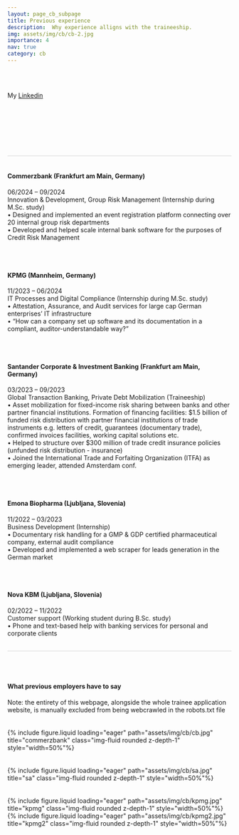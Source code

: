 ```yaml
---
layout: page_cb_subpage
title: Previous experience
description:  Why experience alligns with the traineeship.
img: assets/img/cb/cb-2.jpg
importance: 4
nav: true
category: cb
---
```



<br>
<br>

My [Linkedin](https://linkedin.com/in/gregormihelac/) 

<br>
<br>

<br><br>

<br>
<div style="height: 1px; width: min(800px, 100%); padding: 0 5px; box-sizing: border-box; background-color: lightgray;"></div>
<br>

#### Commerzbank (Frankfurt am Main, Germany) <br>
06/2024 – 09/2024 <br>
Innovation & Development, Group Risk Management (Internship during M.Sc. study) <br>
•	Designed and implemented an event registration platform connecting over 20 internal group risk departments <br>
•	Developed and helped scale internal bank software for the purposes of Credit Risk Management<br>

<br><br>

#### KPMG (Mannheim, Germany)<br>
11/2023 – 06/2024 <br>
IT Processes and Digital Compliance (Internship during M.Sc. study)<br>
•	Attestation, Assurance, and Audit services for large cap German enterprises’ IT infrastructure<br>
•	“How can a company set up software and its documentation in a compliant, auditor-understandable way?”<br>

<br><br>

#### Santander Corporate & Investment Banking (Frankfurt am Main, Germany)<br>
03/2023 – 09/2023<br>
Global Transaction Banking, Private Debt Mobilization (Traineeship)<br>
•	Asset mobilization for fixed-income risk sharing between banks and other partner financial institutions. Formation of financing facilities: $1.5 billion of funded risk distribution with partner financial institutions of trade instruments e.g. letters of credit, guarantees (documentary trade), confirmed invoices facilities, working capital solutions etc.<br>
•	Helped to structure over $300 million of trade credit insurance policies (unfunded risk distribution - insurance)<br>
•	Joined the International Trade and Forfaiting Organization (ITFA) as emerging leader, attended Amsterdam conf.<br>

<br><br>

#### Emona Biopharma (Ljubljana, Slovenia)<br>
11/2022 – 03/2023<br>
Business Development (Internship)<br>
•	Documentary risk handling for a GMP & GDP certified pharmaceutical company, external audit compliance<br>
•	Developed and implemented a web scraper for leads generation in the German market<br>

<br><br>

#### Nova KBM (Ljubljana, Slovenia)<br>
02/2022 – 11/2022<br>
Customer support (Working student during B.Sc. study)<br>
•	Phone and text-based help with banking services for personal and corporate clients<br>

<br>
<div style="height: 1px; width: min(800px, 100%); padding: 0 5px; box-sizing: border-box; background-color: lightgray;"></div>
<br>

<br>
<br>

#### What previous employers have to say

<div class="caption">
    Note: the entirety of this webpage, alongside the whole trainee application website, is manually excluded from being webcrawled in the robots.txt file
</div>

<br>
<br>


<div class="row">
    <div class="col-sm mt-3 mt-md-0">
        {% include figure.liquid loading="eager" path="assets/img/cb/cb.jpg" title="commerzbank" class="img-fluid rounded z-depth-1" style="width=50%"%}
    </div>
</div>

<br>
<br>


<div class="row">
    <div class="col-sm mt-3 mt-md-0">
        {% include figure.liquid loading="eager" path="assets/img/cb/sa.jpg" title="sa" class="img-fluid rounded z-depth-1" style="width=50%"%}
    </div>
</div>

<br>
<br>


<div class="row">
    <div class="col-sm mt-3 mt-md-0">
        {% include figure.liquid loading="eager" path="assets/img/cb/kpmg.jpg" title="kpmg" class="img-fluid rounded z-depth-1" style="width=50%"%}
    </div>
</div>
<div class="row">
    <div class="col-sm mt-3 mt-md-0">
        {% include figure.liquid loading="eager" path="assets/img/cb/kpmg2.jpg" title="kpmg2" class="img-fluid rounded z-depth-1" style="width=50%"%}
    </div>
</div>

<br>
<br>